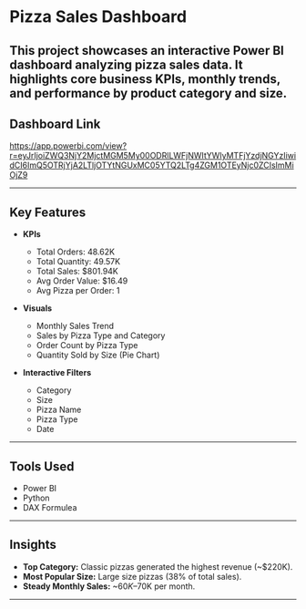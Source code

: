 # Pizza Sales Dashboard

This project showcases an interactive Power BI dashboard analyzing pizza sales data. It highlights core business KPIs, monthly trends, and performance by product category and size.
---
## Dashboard Link
https://app.powerbi.com/view?r=eyJrIjoiZWQ3NjY2MjctMGM5My00ODRlLWFjNWItYWIyMTFjYzdjNGYzIiwidCI6ImQ5OTRjYjA2LTljOTYtNGUxMC05YTQ2LTg4ZGM1OTEyNjc0ZCIsImMiOjZ9

---
## Key Features

- **KPIs**
  - Total Orders: 48.62K
  - Total Quantity: 49.57K
  - Total Sales: $801.94K
  - Avg Order Value: $16.49
  - Avg Pizza per Order: 1

- **Visuals**
  - Monthly Sales Trend
  - Sales by Pizza Type and Category
  - Order Count by Pizza Type
  - Quantity Sold by Size (Pie Chart)

- **Interactive Filters**
  - Category
  - Size
  - Pizza Name
  - Pizza Type
  - Date

---

## Tools Used

- Power BI
- Python
- DAX Formulea
---

##  Insights

- **Top Category:** Classic pizzas generated the highest revenue (~$220K).
- **Most Popular Size:** Large size pizzas (38% of total sales).
- **Steady Monthly Sales:** ~$60K–$70K per month.

---

